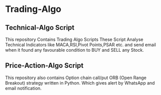 # Trading-Algo

## Technical-Algo Script
This repository Contains Trading Algo Scripts
These Script Analyse Technical Indicators like MACA,RSI,Pivot Points,PSAR etc. and send email when it found 
any favourable condition to BUY and SELL any Stock.

## Price-Action-Algo Script
This repository also contains Option chain call/put ORB (Open Range Breakout) strategy written in Python. Which gives alert by WhatsApp and email notification.
